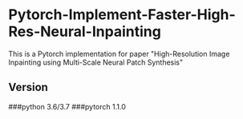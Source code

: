 # Pytorch-Implement-Faster-High-Res-Neural-Inpainting
 This is a Pytorch implementation for paper "High-Resolution Image Inpainting using Multi-Scale Neural Patch Synthesis"
## Version
###python 3.6/3.7
###pytorch 1.1.0
